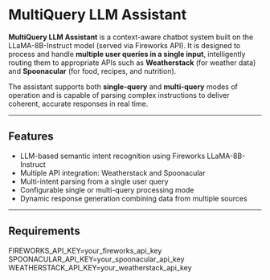 # MultiQuery LLM Assistant

**MultiQuery LLM Assistant** is a context-aware chatbot system built on the LLaMA-8B-Instruct model (served via Fireworks API). It is designed to process and handle **multiple user queries in a single input**, intelligently routing them to appropriate APIs such as **Weatherstack** (for weather data) and **Spoonacular** (for food, recipes, and nutrition).

The assistant supports both **single-query** and **multi-query** modes of operation and is capable of parsing complex instructions to deliver coherent, accurate responses in real time.

---

## Features

- LLM-based semantic intent recognition using Fireworks LLaMA-8B-Instruct
- Multiple API integration: Weatherstack and Spoonacular
- Multi-intent parsing from a single user query
- Configurable single or multi-query processing mode
- Dynamic response generation combining data from multiple sources

---

## Requirements

FIREWORKS_API_KEY=your_fireworks_api_key
SPOONACULAR_API_KEY=your_spoonacular_api_key
WEATHERSTACK_API_KEY=your_weatherstack_api_key


